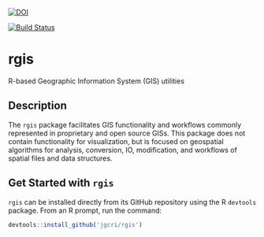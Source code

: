 
[![DOI](https://zenodo.org/badge/140853064.svg)](https://zenodo.org/badge/latestdoi/140853064)

[![Build Status](https://travis-ci.org/JGCRI/rgis.svg?branch=master)](https://travis-ci.org/JGCRI/rgis)

# rgis
R-based Geographic Information System (GIS) utilities

## Description
The `rgis` package facilitates GIS functionality and workflows commonly represented in proprietary and open source GISs. This package does not contain functionality for visualization, but is focused on geospatial algorithms for analysis, conversion, IO, modification, and workflows of spatial files and data structures.

## Get Started with `rgis`
`rgis` can be installed directly from its GitHub repository using the R `devtools` package. From an R prompt, run the command:

```r
devtools::install_github('jgcri/rgis')
```
